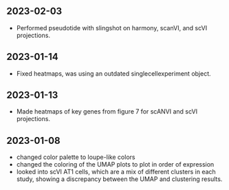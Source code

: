 ## 2023-02-03
  - Performed pseudotide with slingshot on harmony, scanVI, and scVI projections. 
  
## 2023-01-14
  - Fixed heatmaps, was using an outdated singlecellexperiment object. 
  
## 2023-01-13
  - Made heatmaps of key genes from figure 7 for scANVI and scVI projections. 
  
## 2023-01-08
  - changed color palette to loupe-like colors
  - changed the coloring of the UMAP plots to plot in order of expression
  - looked into scVI AT1 cells, which are a mix of different clusters in each study,
    showing a discrepancy between the UMAP and clustering results.
